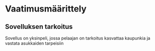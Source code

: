 # Vaatimusmäärittely

## Sovelluksen tarkoitus

Sovellus on yksinpeli, jossa pelaajan on tarkoitus kasvattaa kaupunkia ja vastata asukkaiden tarpeisiin

